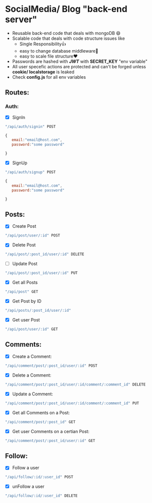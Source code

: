 # SocialMedia/ Blog "back-end server"

- Reusable back-end code that deals with mongoDB 😄
- Scalable code that deals with code structure issues like
  - Single Responsibility👍
  - easy to change database middleware🚀️
  - easy to scale file structure❤️
- Passwords are hashed with ***JWT*** with **SECRET_KEY** "env variable"
- All user specefic actions are protected and can't be forged unless **cookie/ localstorage** is leaked
- Check **config.js** for all env variables



## Routes:

### Auth:

* [X] SignIn

```js
"/api/auth/signin" POST

{
   email:"email@host.com",
   password:"some password"

}
```

* [X] SignUp

```js
"/api/auth/signup" POST

{
   email:"email@host.com",
   password:"some password"

}
```

## Posts:

* [X] Create Post

```js
"/api/post/user/:id" POST
```

* [X] Delete Post

```js
"/api/post/:post_id/user/:id" DELETE
```

* [ ] Update Post

```js
"/api/post/:post_id/user/:id" PUT
```

* [X] Get all Posts

```js
"/api/post" GET
```

* [X] Get Post by ID

```js
"/api/posts/:post_id/user/:id"
```

* [X] Get user Post

```js
"/api/post/user/:id" GET
```

## Comments:

* [X] Create a Comment:

```js
"/api/comment/post/:post_id/user/:id" POST
```

* [X] Delete a Comment:

```js
"/api/comment/post/:post_id/user/:id/comment/:comment_id" DELETE
```

* [X] Update a Comment:

```js
"/api/comment/post/:post_id/user/:id/comment/:comment_id" PUT
```

* [X] Get all Comments on a Post:

```js
"/api/comment/post/:post_id" GET
```

* [X] Get user Comments on a certian Post:

```js
"/api/comment/post/:post_id/user/:id" GET
```

## Follow:

* [X] Follow a user

```js
"/api/follow/:id/:user_id" POST
```

* [X] unFollow a user

```js
"/api/follow/:id/:user_id" DELETE
```
